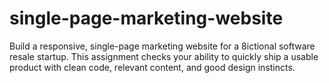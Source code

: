 # single-page-marketing-website
Build a responsive, single-page marketing website for a 8ictional software resale startup. This assignment checks your ability to quickly ship a usable product with clean code, relevant content, and good design instincts.
